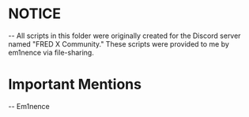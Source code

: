 # NOTICE

-- All scripts in this folder were originally created for the Discord server named "FRED X Community." These scripts were provided to me by em1nence via file-sharing.

# Important Mentions
-- Em1nence

